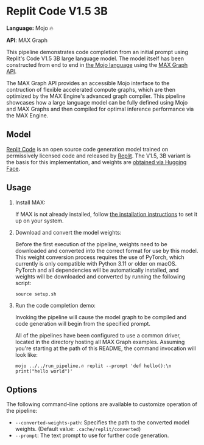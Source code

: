 # Replit Code V1.5 3B

**Language:** Mojo 🔥

**API**: MAX Graph

This pipeline demonstrates code completion from an initial prompt using
Replit's Code V1.5 3B large language model. The model itself has been
constructed from end to end in
[the Mojo language](https://docs.modular.com/mojo/) using the
[MAX Graph API](https://docs.modular.com/engine/graph).

The MAX Graph API provides an accessible Mojo interface to the contruction of
flexible accelerated compute graphs, which are then optimized by the MAX
Engine's advanced graph compiler. This pipeline showcases how a large language
model can be fully defined using Mojo and MAX Graphs and then compiled for
optimal inference performance via the MAX Engine.

## Model

[Replit Code](https://blog.replit.com/replit-code-v1_5) is an open source code
generation model trained on permissively licensed code and released by
[Replit](https://replit.com). The V1.5, 3B variant is the basis for this
implementation, and weights are
[obtained via Hugging Face](https://huggingface.co/replit/replit-code-v1-3b).

## Usage

1. Install MAX:

   If MAX is not already installed, follow
   [the installation instructions](https://docs.modular.com/engine/get-started)
   to set it up on your system.

2. Download and convert the model weights:

   Before the first execution of the pipeline, weights need to be downloaded
   and converted into the correct format for use by this model. This weight
   conversion process requires the use of PyTorch, which currently is only
   compatible with Python 3.11 or older on macOS. PyTorch and all
   dependencies will be automatically installed, and weights will be
   downloaded and converted by running the following script:

   ```shell
   source setup.sh
   ```

3. Run the code completion demo:

   Invoking the pipeline will cause the model graph to be compiled and code
   generation will begin from the specified prompt.

   All of the pipelines have been configured to use a common driver, located
   in the directory hosting all MAX Graph examples. Assuming you're starting
   at the path of this README, the command invocation will look like:

   ```shell
   mojo ../../run_pipeline.🔥 replit --prompt 'def hello():\n  print("hello world")'
   ```

## Options

The following command-line options are available to customize operation of the
pipeline:

- `--converted-weights-path`: Specifies the path to the converted model
   weights. (Default value: `.cache/replit/converted`)
- `--prompt`: The text prompt to use for further code generation.
